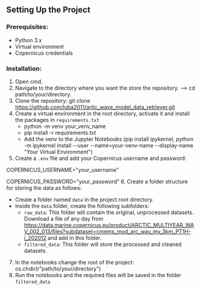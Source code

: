 ## Setting Up the Project

### Prerequisites:
- Python 3.x
- Virtual environment
- Copernicus credentials

### Installation:
1. Open cmd.
2. Navigate to the directory where you want the store the repository. --> cd path/to/your/directory.
3. Clone the repository: git clone https://github.com/luba2011/artic_wave_model_data_retriever.git
4. Create a virtual environment in the root directory, activate it and install the packages in `requirements.txt`
   - python -m venv your_venv_name
   - pip install -r requirements.txt
   - Add the venv to the Jupyter Notebooks (pip install ipykernel, python -m ipykernel install --user --name=your-venv-name --display-name "Your Virtual Environment")
5. Create a `.env` file and add your Copernicus username and password:

COPERNICUS_USERNAME="your_username"

COPERNICUS_PASSWORD="your_password"
6. Create a folder structure for storing the data as follows:
- Create a folder named `data` in the project root directory.
- Inside the `data` folder, create the following subfolders:
   - `raw_data`: This folder will contain the original, unprocessed datasets. Download a file of any day from https://data.marine.copernicus.eu/product/ARCTIC_MULTIYEAR_WAV_002_013/files?subdataset=cmems_mod_arc_wav_my_3km_PT1H-i_202012 and add in this folder.
   - `filtered_data`: This folder will store the processed and cleaned datasets.
7. In the notebooks change the root of the project:
os.chdir(r"path/to/your/directory")
8. Run the notebooks and the required files will be saved in the folder `filtered_data`


